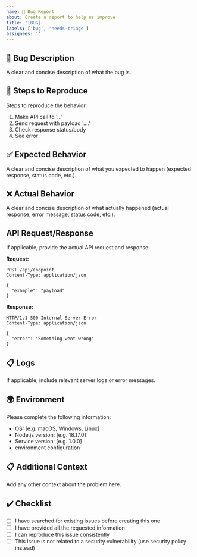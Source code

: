 ```yaml
---
name: 🐛 Bug Report
about: Create a report to help us improve
title: '[BUG] '
labels: ['bug', 'needs-triage']
assignees: ''
---
```


## 🐛 Bug Description

A clear and concise description of what the bug is.

## 🔄 Steps to Reproduce

Steps to reproduce the behavior:

1. Make API call to '...'
2. Send request with payload '....'
3. Check response status/body
4. See error

## ✅ Expected Behavior

A clear and concise description of what you expected to happen (expected
response, status code, etc.).

## ❌ Actual Behavior

A clear and concise description of what actually happened (actual response,
error message, status code, etc.).

## API Request/Response

If applicable, provide the actual API request and response:

**Request:**

```http
POST /api/endpoint
Content-Type: application/json

{
  "example": "payload"
}
```

**Response:**

```http
HTTP/1.1 500 Internal Server Error
Content-Type: application/json

{
  "error": "Something went wrong"
}
```

## 📋 Logs

If applicable, include relevant server logs or error messages.

## 🌍 Environment

Please complete the following information:

- OS: [e.g. macOS, Windows, Linux]
- Node.js version: [e.g. 18.17.0]
- Service version: [e.g. 1.0.0]
- environment configuration

## 📋 Additional Context

Add any other context about the problem here.

## ✔️ Checklist

- [ ] I have searched for existing issues before creating this one
- [ ] I have provided all the requested information
- [ ] I can reproduce this issue consistently
- [ ] This issue is not related to a security vulnerability (use security policy
      instead)
